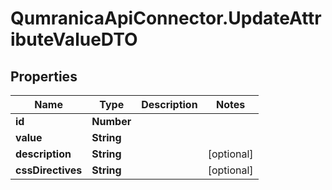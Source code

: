 # QumranicaApiConnector.UpdateAttributeValueDTO

## Properties

Name | Type | Description | Notes
------------ | ------------- | ------------- | -------------
**id** | **Number** |  | 
**value** | **String** |  | 
**description** | **String** |  | [optional] 
**cssDirectives** | **String** |  | [optional] 


